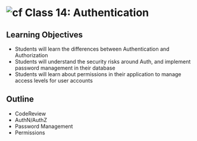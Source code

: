 # ![cf](http://i.imgur.com/7v5ASc8.png) Class 14: Authentication

## Learning Objectives

- Students will learn the differences between Authentication and Authorization
- Students will understand the security risks around Auth, and implement password management in their database
- Students will learn about permissions in their application to manage access levels for user accounts

## Outline
- CodeReview
- AuthN/AuthZ
- Password Management
- Permissions
<!-- [Hyperlinks]{:target="_blank"} -->

<!-- links -->
<!-- [Hyperlinks]: To supporting materials -->

